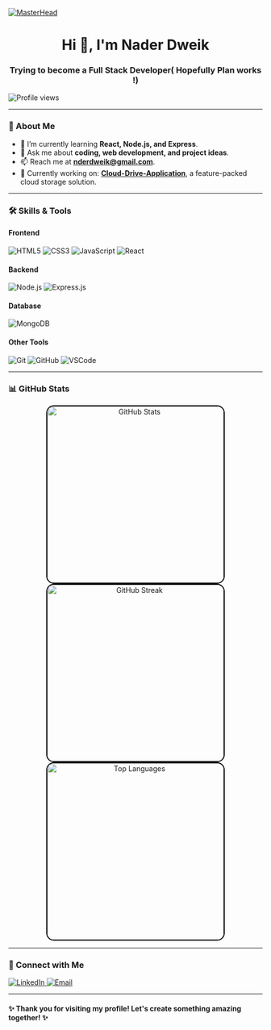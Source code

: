 [![MasterHead](https://miro.medium.com/v2/resize:fit:1400/1*e-CnQ3XcOSjznpnBhMXQKg.gif)](https://github.com/NaderDweik)

<h1 align="center">Hi 👋, I'm Nader Dweik</h1>
<h3 align="center"> Trying to become a Full Stack Developer( Hopefully Plan works !)</h3>

<p align="left"> 
  <img src="https://komarev.com/ghpvc/?username=naderdweik&label=Profile%20views&color=0e75b6&style=flat" alt="Profile views" /> 
</p>

---

### 🌟 About Me

- 🌱 I’m currently learning **React, Node.js, and Express**.
- 💬 Ask me about **coding, web development, and project ideas**.
- 📫 Reach me at **nderdweik@gmail.com**.
- 🎯 Currently working on: **[Cloud-Drive-Application](https://github.com/NaderDweik/Cloud-Drive-Application)**, a feature-packed cloud storage solution.
---

### 🛠️ Skills & Tools
#### **Frontend**
![HTML5](https://img.shields.io/badge/HTML5-%23E34F26.svg?style=for-the-badge&logo=html5&logoColor=white)
![CSS3](https://img.shields.io/badge/CSS3-%231572B6.svg?style=for-the-badge&logo=css3&logoColor=white)
![JavaScript](https://img.shields.io/badge/JavaScript-%23F7DF1E.svg?style=for-the-badge&logo=javascript&logoColor=black)
![React](https://img.shields.io/badge/React-%2361DAFB.svg?style=for-the-badge&logo=react&logoColor=black)

#### **Backend**
![Node.js](https://img.shields.io/badge/Node.js-%2343853D.svg?style=for-the-badge&logo=node.js&logoColor=white)
![Express.js](https://img.shields.io/badge/Express.js-%23404d59.svg?style=for-the-badge&logo=express&logoColor=white)

#### **Database**
![MongoDB](https://img.shields.io/badge/MongoDB-%234ea94b.svg?style=for-the-badge&logo=mongodb&logoColor=white)

#### **Other Tools**
![Git](https://img.shields.io/badge/Git-%23F05033.svg?style=for-the-badge&logo=git&logoColor=white)
![GitHub](https://img.shields.io/badge/GitHub-%23181717.svg?style=for-the-badge&logo=github&logoColor=white)
![VSCode](https://img.shields.io/badge/VS%20Code-%23007ACC.svg?style=for-the-badge&logo=visual-studio-code&logoColor=white)

---

### 📊 GitHub Stats
<p align="center">
  <img src="https://github-readme-stats.vercel.app/api?username=naderdweik&show_icons=true&theme=radical" style="border: 2px solid #000; border-radius: 15px; width: 350px;" alt="GitHub Stats" />
  <img src="https://github-readme-streak-stats.herokuapp.com/?user=naderdweik&theme=radical" style="border: 2px solid #000; border-radius: 15px; width: 350px;" alt="GitHub Streak" />
  <img src="https://github-readme-stats.vercel.app/api/top-langs/?username=naderdweik&layout=compact&theme=radical" style="border: 2px solid #000; border-radius: 15px; width: 350px;" alt="Top Languages" />
</p>

---

### 🤝 Connect with Me
<p align="left">
  <a href="https://linkedin.com/in/naderdweik" target="_blank">
    <img src="https://img.shields.io/badge/LinkedIn-%230077B5.svg?style=for-the-badge&logo=linkedin&logoColor=white" alt="LinkedIn">
  </a>
  <a href="mailto:nderdweik@gmail.com" target="_blank">
    <img src="https://img.shields.io/badge/Email-%23D14836.svg?style=for-the-badge&logo=gmail&logoColor=white" alt="Email">
  </a>
</p>

---

#### ✨ Thank you for visiting my profile! Let's create something amazing together! ✨
